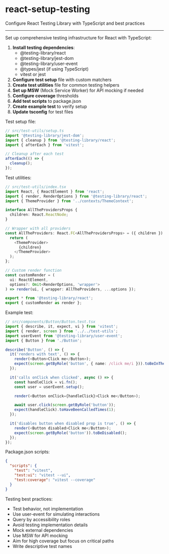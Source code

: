 # react-setup-testing

Configure React Testing Library with TypeScript and best practices

---

Set up comprehensive testing infrastructure for React with TypeScript:

1. **Install testing dependencies**:
   - @testing-library/react
   - @testing-library/jest-dom
   - @testing-library/user-event
   - @types/jest (if using TypeScript)
   - vitest or jest
2. **Configure test setup** file with custom matchers
3. **Create test utilities** file for common testing helpers
4. **Set up MSW** (Mock Service Worker) for API mocking if needed
5. **Configure coverage** thresholds
6. **Add test scripts** to package.json
7. **Create example test** to verify setup
8. **Update tsconfig** for test files

Test setup file:

```typescript
// src/test-utils/setup.ts
import '@testing-library/jest-dom';
import { cleanup } from '@testing-library/react';
import { afterEach } from 'vitest';

// Cleanup after each test
afterEach(() => {
  cleanup();
});
```

Test utilities:

```typescript
// src/test-utils/index.tsx
import React, { ReactElement } from 'react';
import { render, RenderOptions } from '@testing-library/react';
import { ThemeProvider } from '../contexts/ThemeContext';

interface AllTheProvidersProps {
  children: React.ReactNode;
}

// Wrapper with all providers
const AllTheProviders: React.FC<AllTheProvidersProps> = ({ children }) => {
  return (
    <ThemeProvider>
      {children}
    </ThemeProvider>
  );
};

// Custom render function
const customRender = (
  ui: ReactElement,
  options?: Omit<RenderOptions, 'wrapper'>
) => render(ui, { wrapper: AllTheProviders, ...options });

export * from '@testing-library/react';
export { customRender as render };
```

Example test:

```typescript
// src/components/Button/Button.test.tsx
import { describe, it, expect, vi } from 'vitest';
import { render, screen } from '../../test-utils';
import userEvent from '@testing-library/user-event';
import { Button } from './Button';

describe('Button', () => {
  it('renders with text', () => {
    render(<Button>Click me</Button>);
    expect(screen.getByRole('button', { name: /click me/i })).toBeInTheDocument();
  });

  it('calls onClick when clicked', async () => {
    const handleClick = vi.fn();
    const user = userEvent.setup();

    render(<Button onClick={handleClick}>Click me</Button>);

    await user.click(screen.getByRole('button'));
    expect(handleClick).toHaveBeenCalledTimes(1);
  });

  it('disables button when disabled prop is true', () => {
    render(<Button disabled>Click me</Button>);
    expect(screen.getByRole('button')).toBeDisabled();
  });
});
```

Package.json scripts:

```json
{
  "scripts": {
    "test": "vitest",
    "test:ui": "vitest --ui",
    "test:coverage": "vitest --coverage"
  }
}
```

Testing best practices:

- Test behavior, not implementation
- Use user-event for simulating interactions
- Query by accessibility roles
- Avoid testing implementation details
- Mock external dependencies
- Use MSW for API mocking
- Aim for high coverage but focus on critical paths
- Write descriptive test names
